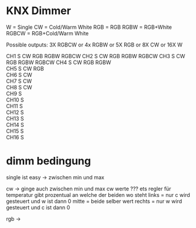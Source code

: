 # KNX Dimmer

W = Single
CW = Cold/Warm White
RGB = RGB
RGBW = RGB+White
RGBCW = RGB+Cold/Warm White

Possible outputs:
3X  RGBCW
or
4x  RGBW
or
5X  RGB
or
8X  CW
or
16X W


CH1  S CW RGB RGBW RGBCW 
CH2  S CW RGB RGBW RGBCW 
CH3  S CW RGB RGBW RGBCW 
CH4  S CW RGB RGBW  
CH5  S CW RGB  
CH6  S CW      
CH7  S CW      
CH8  S CW      
CH9  S        
CH10 S        
CH11 S        
CH12 S        
CH13 S        
CH14 S        
CH15 S        
CH16 S         


# dimm bedingung
single ist easy -> zwischen min und max

cw -> ginge auch zwischen min und max
      cw werte ???
      ets regler für temperatur gibt prozentual an welche der beiden wo steht
      links = nur c wird gesteuert und w ist dann 0
      mitte = beide selber wert
      rechts = nur w wird gesteuert und c ist dann 0

rgb -> 

